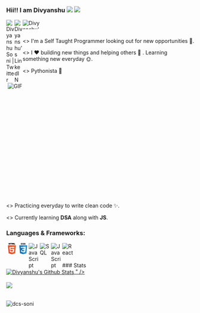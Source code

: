### Hii!! I am Divyanshu <img src="https://media.giphy.com/media/hvRJCLFzcasrR4ia7z/giphy.gif" width="25px">                              ![](https://visitor-badge.glitch.me/badge?page_id=dcs-soni.dcs-soni)
<a href="https://twitter.com/divyanshu_soni_">
  <img align="left" alt="Divyanshu Soni | Twitter" width="22px" src="https://raw.githubusercontent.com/peterthehan/peterthehan/master/assets/twitter.svg" />
</a>
<a href="https://www.linkedin.com/in/divyanshu--soni/">
  <img align="left" alt="Divyanshu's LinkedIN" width="22px" src="https://raw.githubusercontent.com/peterthehan/peterthehan/master/assets/linkedin.svg" />
</a>

<a href="https://mail.google.com/mail/u/?authuser=divyanshusoni52@gmail.com">
  <img align="left" alt="Divyanshu's Instagram" width="50px" height="25px" src="https://img.shields.io/badge/gmail-%23E4405F.svg?&style=for-the-badge&logo=gmail&logoColor=white" />
</a>
<br>
<br>

<>   I'm a Self Taught Programmer looking out for new opportunities 🗻.

  <img align="right" alt="GIF" src="https://media.giphy.com/media/USV0ym3bVWQJJmNu3N/giphy.gif?raw=true" width="500" height="320" />
     
<>   I ❤️ building new things and helping others 🤝 . Learning something new everyday 🌞.

<>   Pythonista 🐍

<>   Practicing everyday to write clean code ✨.

<>   Currently learning **DSA** along with **JS**.


### Languages & Frameworks:

<img align="left" alt="HTML5" width="30px" src="https://raw.githubusercontent.com/github/explore/80688e429a7d4ef2fca1e82350fe8e3517d3494d/topics/html/html.png" />

<img align="left" alt="CSS3" width="30px" src="https://raw.githubusercontent.com/github/explore/80688e429a7d4ef2fca1e82350fe8e3517d3494d/topics/css/css.png" />
<img align="left" alt="JavaScript" width="30px" src="https://img.icons8.com/color/48/000000/javascript.png" />
<img align="left" alt="SQL" width="30px" src="https://img.icons8.com/color/48/000000/python.png" />
<img align="left" alt="JavaScript" width="30px" src="https://img.icons8.com/color/48/000000/django.png" />
<img align="left" alt="React" width="30px" src="https://img.icons8.com/color/48/000000/c-programming.png" />

<br/>
<br/>
<br/>
### Stats
<br/>
<a href="#stats">
<img align="center" alt="Divyanshu's Github Stats" src="https://github-readme-stats.vercel.app/api?username=dcs-soni_icons=true&theme=gotham" alt="Divyanshu soni" />
" /></a>
</br>
</br>

<a href="#stats">
<img align="center" src = "https://gh-readme-stats.krish-the-dev.vercel.app/api/top-langs/?username=dcs-soni&hide=css&layout=compact" />
</a>
</br>
</br>

<p><img align="center" src="https://github-readme-streak-stats.herokuapp.com/?user=dcs-soni&" alt="dcs-soni" /></p>
</br>
</br>




